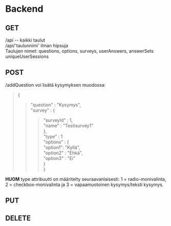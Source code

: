 # Backend
## GET  
/api -- kaikki taulut<br>
/api/'taulunnimi' ilman hipsuja<br>
Taulujen nimet: questions, options, surveys, userAnswers, answerSets uniqueUserSessions
## POST
/addQuestion voi lisätä kysymyksen muodossa:<br>
>{
>>"question" : "Kysymys",<br>
>>"survey" : {<br>
>>>"surveyId" : 1,<br>
>>>"name" : "Testisurvey1"<br>
>>},<br>
>>"type" : 1<br>
>>"options" : {<br>
>>>"option1": "Kyllä",<br>
>>>"option2" : "Ehkä",<br>
>>>"option3" : "Ei"<br>
>>}<br>
>}

**HUOM** type attribuutti on määritelty seuraavanlaisesti: 1 = radio-monivalinta, 2 = checkbox-monivalinta ja 3 = vapaamuotoinen kysymys/teksti kysymys.

## PUT

## DELETE